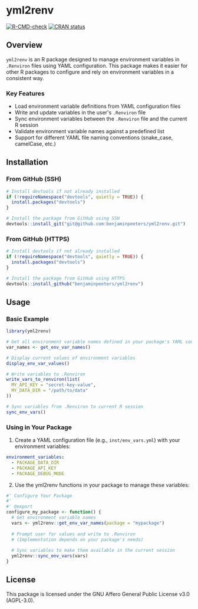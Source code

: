 # yml2renv

[![R-CMD-check](https://github.com/benjaminpeeters/yml2renv/workflows/R-CMD-check/badge.svg)](https://github.com/benjaminpeeters/yml2renv/actions)
[![CRAN status](https://www.r-pkg.org/badges/version/yml2renv)](https://CRAN.R-project.org/package=yml2renv)

## Overview

`yml2renv` is an R package designed to manage environment variables in `.Renviron` files using YAML configuration. This package makes it easier for other R packages to configure and rely on environment variables in a consistent way.

### Key Features

- Load environment variable definitions from YAML configuration files
- Write and update variables in the user's `.Renviron` file
- Sync environment variables between the `.Renviron` file and the current R session
- Validate environment variable names against a predefined list
- Support for different YAML file naming conventions (snake_case, camelCase, etc.)

## Installation

### From GitHub (SSH)

```r
# Install devtools if not already installed
if (!requireNamespace("devtools", quietly = TRUE)) {
  install.packages("devtools")
}

# Install the package from GitHub using SSH
devtools::install_git("git@github.com:benjaminpeeters/yml2renv.git")
```

### From GitHub (HTTPS)

```r
# Install devtools if not already installed
if (!requireNamespace("devtools", quietly = TRUE)) {
  install.packages("devtools")
}

# Install the package from GitHub using HTTPS
devtools::install_github("benjaminpeeters/yml2renv")
```

## Usage

### Basic Example

```r
library(yml2renv)

# Get all environment variable names defined in your package's YAML config
var_names <- get_env_var_names()

# Display current values of environment variables
display_env_var_values()

# Write variables to .Renviron
write_vars_to_renviron(list(
  MY_API_KEY = "secret-key-value",
  MY_DATA_DIR = "/path/to/data"
))

# Sync variables from .Renviron to current R session
sync_env_vars()
```

### Using in Your Package

1. Create a YAML configuration file (e.g., `inst/env_vars.yml`) with your environment variables:

```yaml
environment_variables:
  - PACKAGE_DATA_DIR
  - PACKAGE_API_KEY
  - PACKAGE_DEBUG_MODE
```

2. Use the yml2renv functions in your package to manage these variables:

```r
#' Configure Your Package
#' 
#' @export
configure_my_package <- function() {
  # Get environment variable names
  vars <- yml2renv::get_env_var_names(package = "mypackage")
  
  # Prompt user for values and write to .Renviron
  # (Implementation depends on your package's needs)
  
  # Sync variables to make them available in the current session
  yml2renv::sync_env_vars(vars)
}
```

## License

This package is licensed under the GNU Affero General Public License v3.0 (AGPL-3.0).